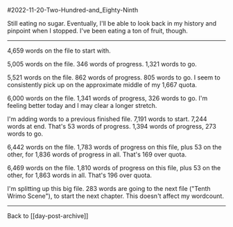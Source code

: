 #2022-11-20-Two-Hundred-and_Eighty-Ninth

Still eating no sugar.  Eventually, I'll be able to look back in my history and pinpoint when I stopped.  I've been eating a ton of fruit, though.

---
4,659 words on the file to start with.

5,005 words on the file.  346 words of progress.  1,321 words to go.

5,521 words on the file.  862 words of progress.  805 words to go.  I seem to consistently pick up on the approximate middle of my 1,667 quota.

6,000 words on the file.  1,341 words of progress, 326 words to go.  I'm feeling better today and I may clear a longer stretch.

I'm adding words to a previous finished file.  7,191 words to start.  7,244 words at end.  That's 53 words of progress.  1,394 words of progress, 273 words to go.

6,442 words on the file.  1,783 words of progress on this file, plus 53 on the other, for 1,836 words of progress in all.  That's 169 over quota.

6,469 words on the file.  1,810 words of progress on this file, plus 53 on the other, for 1,863 words in all.  That's 196 over quota.

I'm splitting up this big file.  283 words are going to the next file ("Tenth Wrimo Scene"), to start the next chapter.  This doesn't affect my wordcount.

---
Back to [[day-post-archive]]